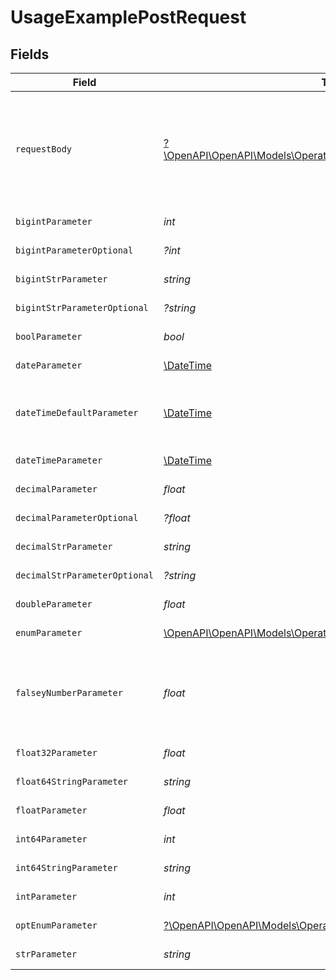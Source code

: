 # UsageExamplePostRequest


## Fields

| Field                                                                                                                     | Type                                                                                                                      | Required                                                                                                                  | Description                                                                                                               | Example                                                                                                                   |
| ------------------------------------------------------------------------------------------------------------------------- | ------------------------------------------------------------------------------------------------------------------------- | ------------------------------------------------------------------------------------------------------------------------- | ------------------------------------------------------------------------------------------------------------------------- | ------------------------------------------------------------------------------------------------------------------------- |
| `requestBody`                                                                                                             | [?\OpenAPI\OpenAPI\Models\Operations\UsageExamplePostRequestBody](../../Models/Operations/UsageExamplePostRequestBody.md) | :heavy_minus_sign:                                                                                                        | A request body that contains fields with different formats for testing example generation                                 |                                                                                                                           |
| `bigintParameter`                                                                                                         | *int*                                                                                                                     | :heavy_check_mark:                                                                                                        | An bigint parameter                                                                                                       |                                                                                                                           |
| `bigintParameterOptional`                                                                                                 | *?int*                                                                                                                    | :heavy_minus_sign:                                                                                                        | An bigint parameter                                                                                                       |                                                                                                                           |
| `bigintStrParameter`                                                                                                      | *string*                                                                                                                  | :heavy_check_mark:                                                                                                        | An bigint parameter                                                                                                       |                                                                                                                           |
| `bigintStrParameterOptional`                                                                                              | *?string*                                                                                                                 | :heavy_minus_sign:                                                                                                        | An bigint parameter                                                                                                       |                                                                                                                           |
| `boolParameter`                                                                                                           | *bool*                                                                                                                    | :heavy_check_mark:                                                                                                        | A boolean parameter                                                                                                       |                                                                                                                           |
| `dateParameter`                                                                                                           | [\DateTime](https://www.php.net/manual/en/class.datetime.php)                                                             | :heavy_check_mark:                                                                                                        | A date parameter                                                                                                          |                                                                                                                           |
| `dateTimeDefaultParameter`                                                                                                | [\DateTime](https://www.php.net/manual/en/class.datetime.php)                                                             | :heavy_check_mark:                                                                                                        | A date time parameter with a default value                                                                                |                                                                                                                           |
| `dateTimeParameter`                                                                                                       | [\DateTime](https://www.php.net/manual/en/class.datetime.php)                                                             | :heavy_check_mark:                                                                                                        | A date time parameter                                                                                                     |                                                                                                                           |
| `decimalParameter`                                                                                                        | *float*                                                                                                                   | :heavy_check_mark:                                                                                                        | A decimal parameter                                                                                                       |                                                                                                                           |
| `decimalParameterOptional`                                                                                                | *?float*                                                                                                                  | :heavy_minus_sign:                                                                                                        | A decimal parameter                                                                                                       |                                                                                                                           |
| `decimalStrParameter`                                                                                                     | *string*                                                                                                                  | :heavy_check_mark:                                                                                                        | A decimal parameter                                                                                                       |                                                                                                                           |
| `decimalStrParameterOptional`                                                                                             | *?string*                                                                                                                 | :heavy_minus_sign:                                                                                                        | A decimal parameter                                                                                                       |                                                                                                                           |
| `doubleParameter`                                                                                                         | *float*                                                                                                                   | :heavy_check_mark:                                                                                                        | A double parameter                                                                                                        |                                                                                                                           |
| `enumParameter`                                                                                                           | [\OpenAPI\OpenAPI\Models\Operations\EnumParameter](../../Models/Operations/EnumParameter.md)                              | :heavy_check_mark:                                                                                                        | An enum parameter                                                                                                         |                                                                                                                           |
| `falseyNumberParameter`                                                                                                   | *float*                                                                                                                   | :heavy_check_mark:                                                                                                        | A number parameter that contains a falsey example value                                                                   | 0                                                                                                                         |
| `float32Parameter`                                                                                                        | *float*                                                                                                                   | :heavy_check_mark:                                                                                                        | A float32 parameter                                                                                                       |                                                                                                                           |
| `float64StringParameter`                                                                                                  | *string*                                                                                                                  | :heavy_check_mark:                                                                                                        | A float64 parameter                                                                                                       |                                                                                                                           |
| `floatParameter`                                                                                                          | *float*                                                                                                                   | :heavy_check_mark:                                                                                                        | A float parameter                                                                                                         |                                                                                                                           |
| `int64Parameter`                                                                                                          | *int*                                                                                                                     | :heavy_check_mark:                                                                                                        | An int64 parameter                                                                                                        |                                                                                                                           |
| `int64StringParameter`                                                                                                    | *string*                                                                                                                  | :heavy_check_mark:                                                                                                        | An int64 parameter                                                                                                        |                                                                                                                           |
| `intParameter`                                                                                                            | *int*                                                                                                                     | :heavy_check_mark:                                                                                                        | An integer parameter                                                                                                      |                                                                                                                           |
| `optEnumParameter`                                                                                                        | [?\OpenAPI\OpenAPI\Models\Operations\OptEnumParameter](../../Models/Operations/OptEnumParameter.md)                       | :heavy_minus_sign:                                                                                                        | An enum parameter                                                                                                         | value3                                                                                                                    |
| `strParameter`                                                                                                            | *string*                                                                                                                  | :heavy_check_mark:                                                                                                        | A string parameter                                                                                                        | example 1                                                                                                                 |